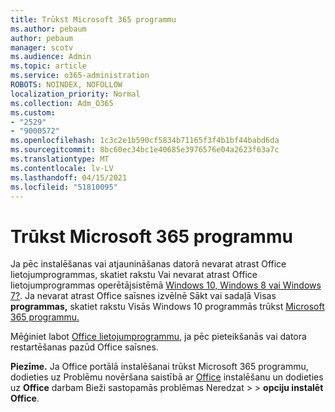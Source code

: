 ```yaml
---
title: Trūkst Microsoft 365 programmu
ms.author: pebaum
author: pebaum
manager: scotv
ms.audience: Admin
ms.topic: article
ms.service: o365-administration
ROBOTS: NOINDEX, NOFOLLOW
localization_priority: Normal
ms.collection: Adm_O365
ms.custom:
- "2529"
- "9000572"
ms.openlocfilehash: 1c3c2e1b590cf5834b71165f3f4b1bf44babd6da
ms.sourcegitcommit: 8bc60ec34bc1e40685e3976576e04a2623f63a7c
ms.translationtype: MT
ms.contentlocale: lv-LV
ms.lasthandoff: 04/15/2021
ms.locfileid: "51810095"
---
```

# <a name="microsoft-365-apps-missing"></a>Trūkst Microsoft 365 programmu

Ja pēc instalēšanas vai atjaunināšanas datorā nevarat atrast Office lietojumprogrammas, skatiet rakstu Vai nevarat atrast Office lietojumprogrammas operētājsistēmā [Windows 10, Windows 8 vai Windows 7?](https://support.office.com/article/Can-t-find-Office-applications-in-Windows-10-Windows-8-or-Windows-7-907ce545-6ae8-459b-8d9d-de6764a635d6). Ja nevarat atrast Office saīsnes izvēlnē Sākt vai sadaļā Visas **programmas,** skatiet rakstu Visās Windows 10 programmās trūkst [Microsoft 365 programmu.](https://support.office.com/article/office-apps-are-missing-from-all-apps-on-windows-10-5bc123f6-655d-4736-ad61-b0b9d1cde5bc) 

Mēģiniet labot [Office lietojumprogrammu,](https://support.office.com/article/repair-an-office-application-7821d4b6-7c1d-4205-aa0e-a6b40c5bb88b) ja pēc pieteikšanās vai datora restartēšanas pazūd Office saīsnes. 

**Piezīme.** Ja Office portālā instalēšanai trūkst Microsoft 365 programmu, dodieties uz Problēmu novēršana saistībā ar [Office](https://support.office.com/article/troubleshoot-installing-office-35ff2def-e0b2-4dac-9784-4cf212c1f6c2) instalēšanu un dodieties uz **Office** darbam Bieži sastopamās problēmas Neredzat  >    >  **opciju instalēt Office**. 